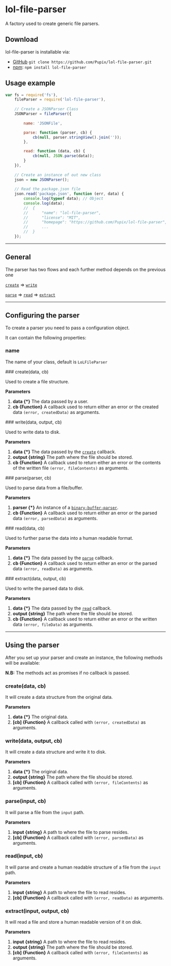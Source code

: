 # lol-file-parser

A factory used to create generic file parsers.

## Download
lol-file-parser is installable via:

- [GitHub](https://github.com/Pupix/lol-file-parser) `git clone https://github.com/Pupix/lol-file-parser.git`
- [npm](https://www.npmjs.com/): `npm install lol-file-parser`

## Usage example

```js
var fs = require('fs'),
    fileParser = require('lol-file-parser'),
    
    // Create a JSONParser Class
    JSONParser = fileParser({
    
        name: 'JSONFile',

        parse: function (parser, cb) {
            cb(null, parser.stringView().join(''));
        },

        read: function (data, cb) {
            cb(null, JSON.parse(data));
        }
    }),
    
    // Create an instance of out new class 
    json = new JSONParser();
    
    // Read the package.json file
    json.read('package.json', function (err, data) {
        console.log(typeof data); // Object
        console.log(data);
        //  {
        //      "name": "lol-file-parser",
        //      "license": "MIT",
        //      "homepage": "https://github.com/Pupix/lol-file-parser",
        //      ...
        //  }
    });

```

---

## General

The parser has two flows and each further method depends on the previous one

[`create`](#/create) => [`write`](#/write)

[`parse`](#/parse) => [`read`](#/read) => [`extract`](#/extract)

---

## Configuring the parser

To create a parser you need to pass a configuration object.

It can contain the following properties:

### name

The name of your class, default is `LoLFileParser`

<a name="/create" />
### create(data, cb)

Used to create a file structure.

**Parameters**

1. **data {*}** The data passed by a user.
2. **cb {Function}** A callback used to return either an error or the created data `(error, createdData)` as arguments.

<a name="/write" />
### write(data, output, cb)

Used to write data to disk.

**Parameters**

1. **data {*}** The data passed by the [`create`](#/create) callback.
2. **output {string}** The path where the file should be stored.
3. **cb {Function}** A callback used to return either an error or the contents of the written file `(error, fileContents)` as arguments.

<a name="/parse" />
### parse(parser, cb)

Used to parse data from a file/buffer.

**Parameters**

1. **parser {*}** An instance of a [`binary-buffer-parser`](http://github.com/pupix/binary-buffer-parser).
2. **cb {Function}** A callback used to return either an error or the parsed data `(error, parsedData)` as arguments.


<a name="/read" />
### read(data, cb)

Used to further parse the data into a human readable format.

**Parameters**

1. **data {*}** The data passed by the [`parse`](#/parse) callback.
2. **cb {Function}** A callback used to return either an error or the parsed data `(error, readData)` as arguments.

<a name="/extract" />
### extract(data, output, cb)

Used to write the parsed data to disk.

**Parameters**

1. **data {*}** The data passed by the [`read`](#/read) callback.
2. **output {string}** The path where the file should be stored.
3. **cb {Function}** A callback used to return either an error or the written data `(error, fileData)` as arguments.


---

## Using the parser

After you set up your parser and create an instance, the following methods will be available:

**N.B:** The methods act as promises if no callback is passed.

### create(data, cb)

It will create a data structure from the original data.

**Parameters**

1. **data {*}** The original data.
2. **[cb] {Function}** A callback called with `(error, createdData)` as arguments.

### write(data, output, cb)

It will create a data structure and write it to disk.

**Parameters**

1. **data {*}** The original data.
2. **output {string}** The path where the file should be stored.
3. **[cb] {Function}** A callback called with `(error, fileContents)` as arguments.

### parse(input, cb)

It will parse a file from the `input` path.

**Parameters**

1. **input {string}** A path to where the file to parse resides.
2. **[cb] {Function}** A callback called with `(error, parsedData)` as arguments.

### read(input, cb)

It will parse and create a human readable structure of a file from the `input` path.

**Parameters**

1. **input {string}** A path to where the file to read resides.
2. **[cb] {Function}** A callback called with `(error, readData)` as arguments.

### extract(input, output, cb)

It will read a file and store a human readable version of it on disk.

**Parameters**

1. **input {string}** A path to where the file to read resides.
2. **output {string}** The path where the file should be stored.
3. **[cb] {Function}** A callback called with `(error, fileContents)` as arguments.
